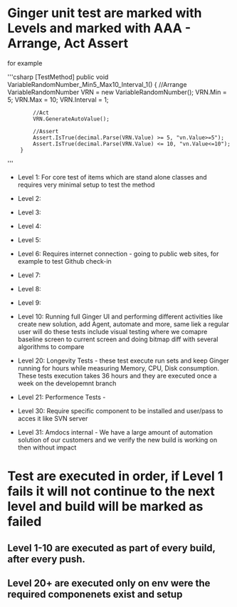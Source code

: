 ﻿# Ginger unit test are marked with Levels and marked with AAA - Arrange, Act Assert

for example

'''csharp
  [TestMethod]
        public void VariableRandomNumber_Min5_Max10_Interval_1()
        {
            //Arrange
            VariableRandomNumber VRN = new VariableRandomNumber();
            VRN.Min = 5;
            VRN.Max = 10;
            VRN.Interval = 1;

            //Act
            VRN.GenerateAutoValue();

            //Assert
            Assert.IsTrue(decimal.Parse(VRN.Value) >= 5, "vn.Value>=5");
            Assert.IsTrue(decimal.Parse(VRN.Value) <= 10, "vn.Value<=10");
        }
'''

- Level 1: For core test of items which are stand alone classes and requires very minimal setup to test the method
- Level 2: 
- Level 3:
- Level 4:
- Level 5:
- Level 6: Requires internet connection - going to public web sites, for example to test Github check-in
- Level 7: 
- Level 8:
- Level 9:
- Level 10: Running full Ginger UI and performing different activities like create new solution, add Agent, automate and more, same liek a regular user will do 
these tests include visual testing where we comapre baseline screen to current screen and doing bitmap diff with several algorithms to compare

- Level 20: Longevity Tests - these test execute run sets and keep Ginger running for hours while measuring Memory, CPU, Disk consumption.
These tests execution takes 36 hours and they are executed once a week on the developemnt branch
- Level 21: Performence Tests - 

- Level 30: Require specific component to be installed and user/pass to acces it like SVN server
- Level 31: Amdocs internal - We have a large amount of automation solution of our customers and we verify the new build is working on then without impact

# Test are executed in order, if Level 1 fails it will not continue to the next level and build will be marked as failed

## Level 1-10 are executed as part of every build, after every push.
## Level 20+ are executed only on env were the required componenets exist and setup

